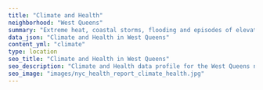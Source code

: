 ```yaml
---
title: "Climate and Health"
neighborhood: "West Queens"
summary: "Extreme heat, coastal storms, flooding and episodes of elevated ozone are climate-related hazards that may increase with climate change and have important public health impacts in New York City. Extreme weather can cause power outages, which also threaten public health. This report provides neighborhood indicators of climate-related hazards, vulnerability and health impacts."
data_json: "Climate and Health in West Queens"
content_yml: "climate"
type: location
seo_title: "Climate and Health in West Queens"
seo_description: "Climate and Health data profile for the West Queens neighborhood of NYC."
seo_image: "images/nyc_health_report_climate_health.jpg"
---
```

